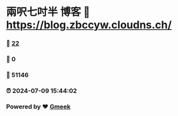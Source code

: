 # 兩呎七吋半 博客 :link: https://blog.zbccyw.cloudns.ch/ 
### :page_facing_up: [22](https://blog.zbccyw.cloudns.ch//tag.html) 
### :speech_balloon: 0 
### :hibiscus: 51146 
### :alarm_clock: 2024-07-09 15:44:02 
### Powered by :heart: [Gmeek](https://github.com/Meekdai/Gmeek)
